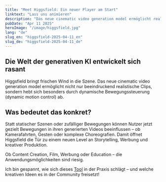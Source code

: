 ```yaml
---
title: "Meet Higgsfield: Ein neuer Player am Start"
linktext: "Lass uns animieren"
description: "Das neue cinematic video generation model ermöglicht realistische Clips."
pubDate: "Apr 11 2025"
heroImage: "/image/higgsfield.jpg"
lang: "de"
slug_en: "higgsfield-2025-04-11_en"
slug_de: "higgsfield-2025-04-11_de"
---
```



## Die Welt der generativen KI entwickelt sich rasant 
Higgsfield bringt frischen Wind in die Szene. Das neue cinematic video generation model ermöglicht nicht nur beeindruckend realistische Clips, sondern hebt sich besonders durch dynamische Bewegungssteuerung (dynamic motion control) ab.

## Was bedeutet das konkret?
Statt statischer Szenen oder zufälliger Bewegungen können Nutzer jetzt gezielt Bewegungen in ihren generierten Videos beeinflussen – ob Kamerafahrten, Gesten oder komplexe Choreografien. Damit öffnet Higgsfield die Tür zu einem neuen Level an Storytelling, Werbung und kreativer Produktion.

Ob Content Creation, Film, Werbung oder Education – die Anwendungsmöglichkeiten sind riesig.

Ich bin gespannt, wie sich dieses [Tool](https://higgsfield.ai/) in der Praxis schlägt – und welche kreativen Ideen es in der Community freisetzt!